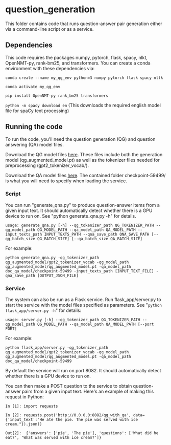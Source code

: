 
# question_generation

This folder contains code that runs question-answer pair generation either via a command-line script or as a service.

## Dependencies

This code requires the packages numpy, pytorch, flask, spacy, nlkt, OpenNMT-py, rank-bm25, and transformers. You can create a conda environment with these dependencies via:

`conda create --name my_qg_env python=3 numpy pytorch flask spacy nltk`

`conda activate my_qg_env`

`pip install OpenNMT-py rank_bm25 transformers`

`python -m spacy download en` (This downloads the required english model file for spaCy text processing)

## Running the code

To run the code, you'll need the question generation (QG) and question answering (QA) model files. 

Download the QG model files [here](https://qna.sdl.com:8443/qg_augmented_model.zip). These files include both the generation model (qg_augmented_model.pt) as well as the tokenizer files needed for preprocessing (gpt2_tokenizer_vocab/).

Download the QA model files [here](https://qna.sdl.com:8443/doc_qa_model.zip). The contained folder checkpoint-59499/ is what you will need to specify when loading the service.

### Script

You can run "generate_qna.py" to produce question-answer items from a given input text. It should automatically detect whether there is a GPU device to run on. See "python generate_qna.py -h" for details.

`usage: generate_qna.py [-h] --qg_tokenizer_path QG_TOKENIZER_PATH
                       --qg_model_path QG_MODEL_PATH --qa_model_path
                       QA_MODEL_PATH --input_texts_path INPUT_TEXTS_PATH
                       --qna_save_path QNA_SAVE_PATH
                       [--qg_batch_size QG_BATCH_SIZE]
                       [--qa_batch_size QA_BATCH_SIZE]`

For example:

`python generate_qna.py -qg_tokenizer_path qg_augmented_model/gpt2_tokenizer_vocab -qg_model_path qg_augmented_model/qg_augmented_model.pt -qa_model_path doc_qa_model/checkpoint-59499 -input_texts_path [INPUT_TEXT_FILE] -qna_save_path [OUTPUT_JSON_FILE]`

### Service

The system can also be run as a Flask service. Run flask_app/server.py to start the service with the model files specified as parameters. See "`python flask_app/server.py -h`" for details:

`usage: server.py [-h] --qg_tokenizer_path QG_TOKENIZER_PATH --qg_model_path
                 QG_MODEL_PATH --qa_model_path QA_MODEL_PATH [--port PORT]`

For example:

`python flask_app/server.py -qg_tokenizer_path qg_augmented_model/gpt2_tokenizer_vocab -qg_model_path qg_augmented_model/qg_augmented_model.pt -qa_model_path doc_qa_model/checkpoint-59499`

By default the service will run on port 8082. It should automatically detect whether there is a GPU device to run on.

You can then make a POST question to the service to obtain question-answer pairs from a given input text. Here's an example of making this request in Python:

`In [1]: import requests`
                                                                                                        
`In [2]: requests.post('http://0.0.0.0:8082/qg_with_qa', data={'input_text':"He ate the pie. The pie was served with ice cream."}).json()`
                                                                                                          
`Out[2]: 
{'answers': ['pie', 'The pie'],
 'questions': ['What did he eat?', 'What was served with ice cream?']}`
